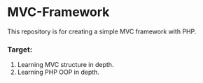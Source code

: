 # MVC-Framework
This repository is for creating a simple MVC framework with PHP.

### Target:
1. Learning MVC structure in depth.
2. Learning PHP OOP in depth.
